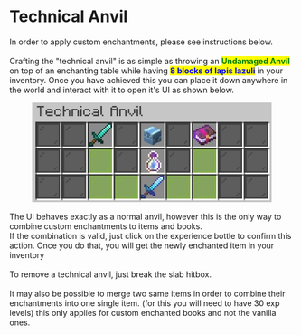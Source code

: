 # Technical Anvil

In order to apply custom enchantments, please see instructions below.\
\
Crafting the "technical anvil" is as simple as throwing an <mark style="color:green;">**Undamaged Anvil**</mark> on top of an enchanting table while having <mark style="color:blue;">**8 blocks of lapis lazuli**</mark> in your inventory. Once you have achieved this you can place it down anywhere in the world and interact with it to open it's UI as shown below.

<figure><img src="../../.gitbook/assets/merge-ui.jpg" alt=""><figcaption></figcaption></figure>

The UI behaves exactly as a normal anvil, however this is the only way to combine custom enchantments to items and books. \
If the combination is valid, just click on the experience bottle to confirm this action. Once you do that, you will get the newly enchanted item in your inventory\
\
To remove a technical anvil, just break the slab hitbox.\
\
It may also be possible to merge two same items in order to combine their enchantments into one single item. (for this you will need to have 30 exp levels) this only applies for custom enchanted books and not the vanilla ones.&#x20;

